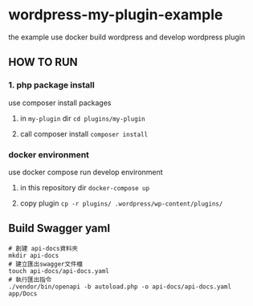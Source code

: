 # wordpress-my-plugin-example
the example use docker build wordpress and develop wordpress plugin 


## HOW TO RUN
### 1. php package install
use composer install packages

1. in `my-plugin` dir
    `cd plugins/my-plugin`

2. call composer install
    `composer install`

### docker environment
use docker compose run develop environment

1. in this repository dir 
    `docker-compose up`

2. copy plugin
    `cp -r plugins/ .wordpress/wp-content/plugins/`

## Build Swagger yaml
``` shell
# 創建 api-docs資料夾
mkdir api-docs
# 建立匯出swagger文件檔
touch api-docs/api-docs.yaml 
# 執行匯出指令
./vendor/bin/openapi -b autoload.php -o api-docs/api-docs.yaml app/Docs
```